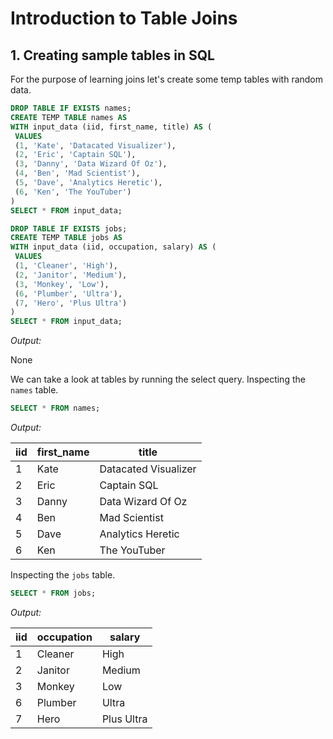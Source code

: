 # Introduction to Table Joins

## 1. Creating sample tables in SQL

For the purpose of learning joins let's create some temp tables with random data.

```sql
DROP TABLE IF EXISTS names;
CREATE TEMP TABLE names AS
WITH input_data (iid, first_name, title) AS (
 VALUES
 (1, 'Kate', 'Datacated Visualizer'),
 (2, 'Eric', 'Captain SQL'),
 (3, 'Danny', 'Data Wizard Of Oz'),
 (4, 'Ben', 'Mad Scientist'),
 (5, 'Dave', 'Analytics Heretic'),
 (6, 'Ken', 'The YouTuber')
)
SELECT * FROM input_data;

DROP TABLE IF EXISTS jobs;
CREATE TEMP TABLE jobs AS
WITH input_data (iid, occupation, salary) AS (
 VALUES
 (1, 'Cleaner', 'High'),
 (2, 'Janitor', 'Medium'),
 (3, 'Monkey', 'Low'),
 (6, 'Plumber', 'Ultra'),
 (7, 'Hero', 'Plus Ultra')
)
SELECT * FROM input_data;
```

*Output:*

None

We can take a look at tables by running the select query. Inspecting the ```names``` table.

```sql
SELECT * FROM names;
```

*Output:*

| iid | first_name | title                |
|-----|------------|----------------------|
| 1   | Kate       | Datacated Visualizer |
| 2   | Eric       | Captain SQL          |
| 3   | Danny      | Data Wizard Of Oz    |
| 4   | Ben        | Mad Scientist        |
| 5   | Dave       | Analytics Heretic    |
| 6   | Ken        | The YouTuber         |

Inspecting the ```jobs``` table.

```sql
SELECT * FROM jobs;
```

*Output:*

| iid | occupation | salary     |
|-----|------------|------------|
| 1   | Cleaner    | High       |
| 2   | Janitor    | Medium     |
| 3   | Monkey     | Low        |
| 6   | Plumber    | Ultra      |
| 7   | Hero       | Plus Ultra |

